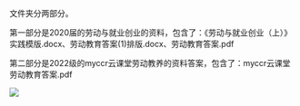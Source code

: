 文件夹分两部分。

第一部分是2020届的劳动与就业创业的资料，包含了：《劳动与就业创业（上）》实践模版.docx、劳动教育答案(1)排版.docx、劳动教育答案.pdf

第二部分是2022级的myccr云课堂劳动教养的资料答案，包含了：myccr云课堂劳动教育答案.pdf

![](https://s1.vika.cn/space/2023/05/19/3e3fc3695a934467bd2b48031a741753)